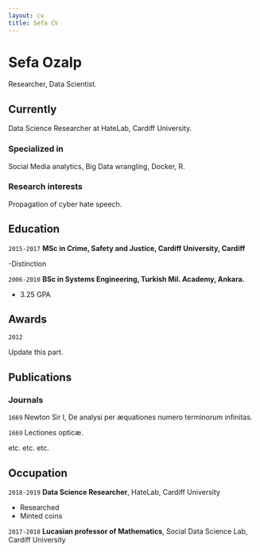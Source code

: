 ```yaml
---
layout: cv
title: Sefa CV
---
```

# Sefa Ozalp
Researcher, Data Scientist.



## Currently

Data Science Researcher at HateLab, Cardiff University.

### Specialized in

Social Media analytics, Big Data wrangling, Docker, R.

### Research interests

Propagation of cyber hate speech.


## Education

`2015-2017`
__MSc in Crime, Safety and Justice, Cardiff University, Cardiff__

-Distinction

`2006-2010`
__BSc in Systems Engineering, Turkish Mil. Academy, Ankara.__

- 3.25 GPA



## Awards

`2012`

Update this part.


## Publications

<!-- A list is also available [online](http://scholar.google.co.uk/citations?user=LTOTl0YAAAAJ) -->

### Journals

`1669`
Newton Sir I, De analysi per æquationes numero terminorum infinitas. 

`1669`
Lectiones opticæ.

etc. etc. etc.

## Occupation

`2018-2019`
__Data Science Researcher__, HateLab, Cardiff University

- Researched 
- Minted coins

`2017-2018`
__Lucasian professor of Mathematics__, Social Data Science Lab, Cardiff University



<!-- ### Footer

Last updated: 29 May 2019 -->


